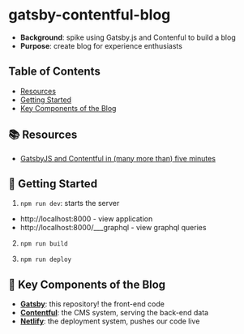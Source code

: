 # gatsby-contentful-blog

- **Background**: spike using Gatsby.js and Contenful to build a blog
- **Purpose**: create blog for experience enthusiasts

## Table of Contents
- [Resources](#resources)
- [Getting Started](#getting-started)
- [Key Components of the Blog](#key-components-of-the-blog)

## 📚 Resources
- [GatsbyJS and Contentful in (many more than) five minutes](https://www.contentful.com/r/knowledgebase/gatsbyjs-and-contentful-in-five-minutes/)

## 🚀 Getting Started

1) `npm run dev`: starts the server

- http://localhost:8000 - view application
- http://localhost:8000/___graphql - view graphql queries

2) `npm run build`

3) `npm run deploy`

## 🎯 Key Components of the Blog

- **[Gatsby](https://www.gatsbyjs.com)**: this repository! the front-end code
- **[Contentful](https://www.contentful.com)**: the CMS system, serving the back-end data
- **[Netlify](https://www.netlify.com)**: the deployment system, pushes our code live
